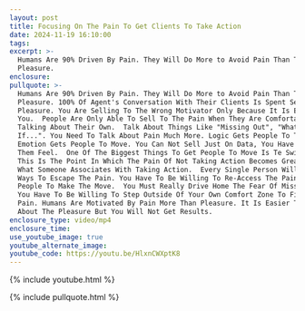 ```yaml
---
layout: post
title: Focusing On The Pain To Get Clients To Take Action
date: 2024-11-19 16:10:00
tags:
excerpt: >-
  Humans Are 90% Driven By Pain. They Will Do More to Avoid Pain Than To Find
  Pleasure.
enclosure:
pullquote: >-
  Humans Are 90% Driven By Pain. They Will Do More to Avoid Pain Than To Find
  Pleasure. 100% Of Agent's Conversation With Their Clients Is Spent Selling
  Pleasure. You Are Selling To The Wrong Motivator Only Because It Is Easier For
  You.  People Are Only Able To Sell To The Pain When They Are Comfortable
  Talking About Their Own.  Talk About Things Like "Missing Out", "What Happens
  If...". You Need To Talk About Pain Much More. Logic Gets People To Think.
  Emotion Gets People To Move. You Can Not Sell Just On Data, You Have To Make
  Them Feel.  One Of The Biggest Things To Get People To Move Is Te Switch Cost.
  This Is The Point In Which The Pain Of Not Taking Action Becomes Greater Than
  What Someone Associates With Taking Action.  Every Single Person Will Find
  Ways To Escape The Pain. You Have To Be Willing To Re-Access The Pain To Get
  People To Make The Move.  You Must Really Drive Home The Fear Of Missing Out. 
  You Have To Be Willing To Step Outside Of Your Own Comfort Zone To Find The
  Pain. Humans Are Motivated By Pain More Than Pleasure. It Is Easier To Talk
  About The Pleasure But You Will Not Get Results.
enclosure_type: video/mp4
enclosure_time:
use_youtube_image: true
youtube_alternate_image:
youtube_code: https://youtu.be/HlxnCWXptK8
---
```

{% include youtube.html %}

{% include pullquote.html %}